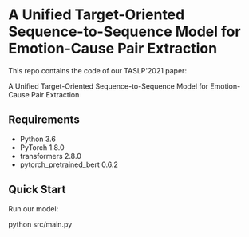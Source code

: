# A Unified Target-Oriented Sequence-to-Sequence Model for Emotion-Cause Pair Extraction

This repo contains the code of our TASLP'2021 paper:

A Unified Target-Oriented Sequence-to-Sequence Model for Emotion-Cause Pair Extraction

## Requirements

- Python 3.6
- PyTorch 1.8.0
- transformers 2.8.0
- pytorch_pretrained_bert 0.6.2

## Quick Start  

Run our model:

python src/main.py



